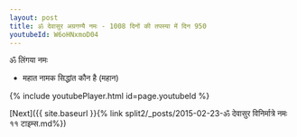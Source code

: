 ```yaml
---
layout: post
title: ॐ देवासुर अग्रगण्यै नमः - 1008 दिनों की तपस्या में दिन 950
youtubeId: W6oHNxmoD04
---
```

 
 
 ॐ लिंगया नमः  
 
 -  महात नामक सिद्धांत कौन है (महान) 
 
  
 
  
 
 
 
 
 
 


{% include youtubePlayer.html id=page.youtubeId %}
 
[Next]({{ site.baseurl }}{% link  split2/_posts/2015-02-23-ॐ देवासुर विनिर्मात्रे नमः ११ टाइम्स.md%})
 
